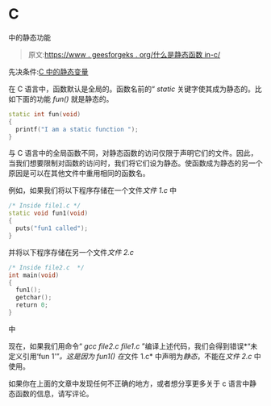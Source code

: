 # C

中的静态功能

> 原文:[https://www . geesforgeks . org/什么是静态函数 in-c/](https://www.geeksforgeeks.org/what-are-static-functions-in-c/)

先决条件:[C 中的静态变量](https://www.geeksforgeeks.org/static-variables-in-c/)

在 C 语言中，函数默认是全局的。函数名前的“ *static* 关键字使其成为静态的。比如下面的功能 *fun()* 就是静态的。

```cpp
static int fun(void)
{
  printf("I am a static function ");
}
```

与 C 语言中的全局函数不同，对静态函数的访问仅限于声明它们的文件。因此，当我们想要限制对函数的访问时，我们将它们设为静态。使函数成为静态的另一个原因是可以在其他文件中重用相同的函数名。

例如，如果我们将以下程序存储在一个文件*文件 1.c* 中

```cpp
/* Inside file1.c */ 
static void fun1(void)
{
  puts("fun1 called");
}
```

并将以下程序存储在另一个文件*文件 2.c*

```cpp
/* Inside file2.c  */ 
int main(void)
{
  fun1(); 
  getchar();
  return 0;  
}
```

中

现在，如果我们用命令“ *gcc file2.c file1.c* ”编译上述代码，我们会得到错误*“未定义引用‘fun 1’”*。这是因为 *fun1()* 在*文件 1.c* 中声明为*静态*，不能在*文件 2.c* 中使用。

如果你在上面的文章中发现任何不正确的地方，或者想分享更多关于 c 语言中静态函数的信息，请写评论。
